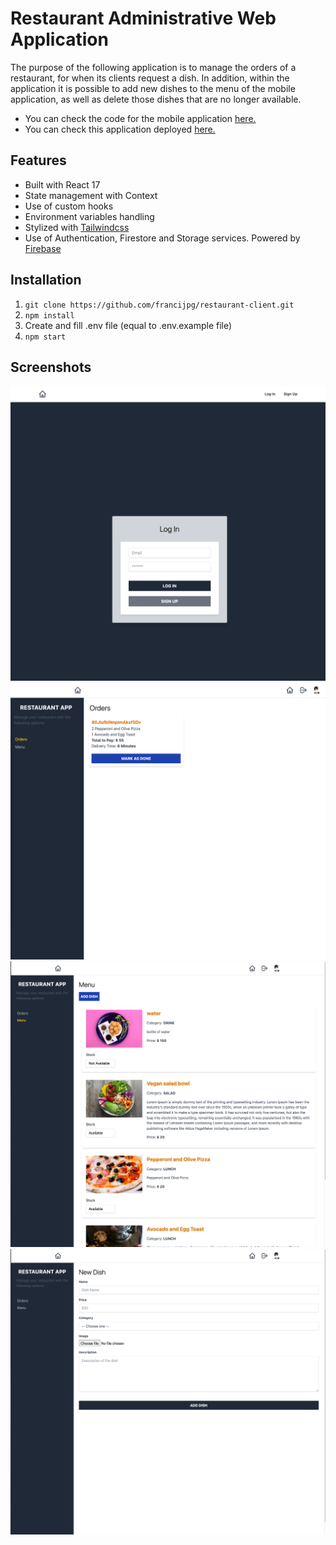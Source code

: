 # Restaurant Administrative Web Application

The purpose of the following application is to manage the orders of a restaurant, for when its clients request a dish. In addition, within the application it is possible to add new dishes to the menu of the mobile application, as well as delete those dishes that are no longer available.

- You can check the code for the mobile application [here.](https://github.com/francijpg/rn-restaurant-app)
- You can check this application deployed [here.]()

## Features

- Built with React 17
- State management with Context
- Use of custom hooks
- Environment variables handling
- Stylized with [Tailwindcss](https://tailwindcss.com/)
- Use of Authentication, Firestore and Storage services. Powered by [Firebase](https://firebase.google.com/)

## Installation

1. `git clone https://github.com/francijpg/restaurant-client.git`
2. `npm install`
3. Create and fill .env file (equal to .env.example file)
4. `npm start`

## Screenshots

![DEMO](https://github.com/francijpg/restaurant-client/blob/master/src/assets/images/ss-1-login.png)
![DEMO](https://github.com/francijpg/restaurant-client/blob/master/src/assets/images/ss-2-orders.png)
![DEMO](https://github.com/francijpg/restaurant-client/blob/master/src/assets/images/ss-3-dishes.png)
![DEMO](https://github.com/francijpg/restaurant-client/blob/master/src/assets/images/ss-4-create-dish.png)
